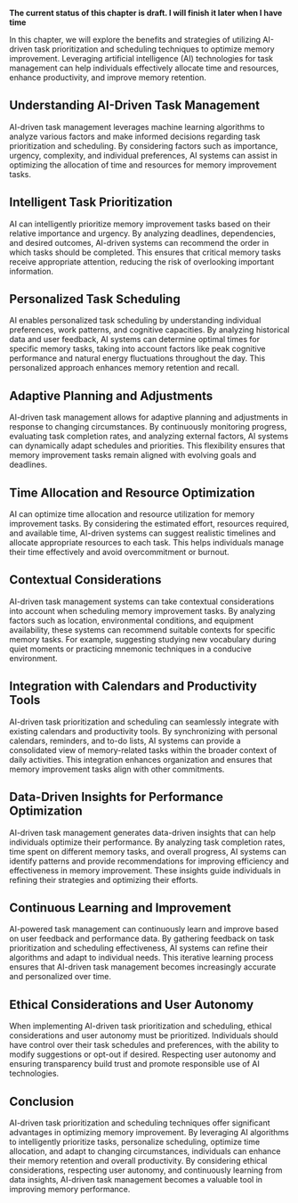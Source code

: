**The current status of this chapter is draft. I will finish it later when I have time**

In this chapter, we will explore the benefits and strategies of utilizing AI-driven task prioritization and scheduling techniques to optimize memory improvement. Leveraging artificial intelligence (AI) technologies for task management can help individuals effectively allocate time and resources, enhance productivity, and improve memory retention.

Understanding AI-Driven Task Management
---------------------------------------

AI-driven task management leverages machine learning algorithms to analyze various factors and make informed decisions regarding task prioritization and scheduling. By considering factors such as importance, urgency, complexity, and individual preferences, AI systems can assist in optimizing the allocation of time and resources for memory improvement tasks.

Intelligent Task Prioritization
-------------------------------

AI can intelligently prioritize memory improvement tasks based on their relative importance and urgency. By analyzing deadlines, dependencies, and desired outcomes, AI-driven systems can recommend the order in which tasks should be completed. This ensures that critical memory tasks receive appropriate attention, reducing the risk of overlooking important information.

Personalized Task Scheduling
----------------------------

AI enables personalized task scheduling by understanding individual preferences, work patterns, and cognitive capacities. By analyzing historical data and user feedback, AI systems can determine optimal times for specific memory tasks, taking into account factors like peak cognitive performance and natural energy fluctuations throughout the day. This personalized approach enhances memory retention and recall.

Adaptive Planning and Adjustments
---------------------------------

AI-driven task management allows for adaptive planning and adjustments in response to changing circumstances. By continuously monitoring progress, evaluating task completion rates, and analyzing external factors, AI systems can dynamically adapt schedules and priorities. This flexibility ensures that memory improvement tasks remain aligned with evolving goals and deadlines.

Time Allocation and Resource Optimization
-----------------------------------------

AI can optimize time allocation and resource utilization for memory improvement tasks. By considering the estimated effort, resources required, and available time, AI-driven systems can suggest realistic timelines and allocate appropriate resources to each task. This helps individuals manage their time effectively and avoid overcommitment or burnout.

Contextual Considerations
-------------------------

AI-driven task management systems can take contextual considerations into account when scheduling memory improvement tasks. By analyzing factors such as location, environmental conditions, and equipment availability, these systems can recommend suitable contexts for specific memory tasks. For example, suggesting studying new vocabulary during quiet moments or practicing mnemonic techniques in a conducive environment.

Integration with Calendars and Productivity Tools
-------------------------------------------------

AI-driven task prioritization and scheduling can seamlessly integrate with existing calendars and productivity tools. By synchronizing with personal calendars, reminders, and to-do lists, AI systems can provide a consolidated view of memory-related tasks within the broader context of daily activities. This integration enhances organization and ensures that memory improvement tasks align with other commitments.

Data-Driven Insights for Performance Optimization
-------------------------------------------------

AI-driven task management generates data-driven insights that can help individuals optimize their performance. By analyzing task completion rates, time spent on different memory tasks, and overall progress, AI systems can identify patterns and provide recommendations for improving efficiency and effectiveness in memory improvement. These insights guide individuals in refining their strategies and optimizing their efforts.

Continuous Learning and Improvement
-----------------------------------

AI-powered task management can continuously learn and improve based on user feedback and performance data. By gathering feedback on task prioritization and scheduling effectiveness, AI systems can refine their algorithms and adapt to individual needs. This iterative learning process ensures that AI-driven task management becomes increasingly accurate and personalized over time.

Ethical Considerations and User Autonomy
----------------------------------------

When implementing AI-driven task prioritization and scheduling, ethical considerations and user autonomy must be prioritized. Individuals should have control over their task schedules and preferences, with the ability to modify suggestions or opt-out if desired. Respecting user autonomy and ensuring transparency build trust and promote responsible use of AI technologies.

Conclusion
----------

AI-driven task prioritization and scheduling techniques offer significant advantages in optimizing memory improvement. By leveraging AI algorithms to intelligently prioritize tasks, personalize scheduling, optimize time allocation, and adapt to changing circumstances, individuals can enhance their memory retention and overall productivity. By considering ethical considerations, respecting user autonomy, and continuously learning from data insights, AI-driven task management becomes a valuable tool in improving memory performance.
